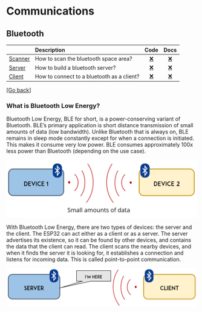 # Communications
## Bluetooth
| | Description | Code | Docs |
|-|:------------|:----:|:----:|
|[Scanner](/communications/bluetooth/scan) |How to scan the bluetooth space area? |[:x:](/communications/bluetooth/scan/scan.ino)|[:x:](/communications/bluetooth/README.md)|
|[Server](/communications/bluetooth/server) |How to build a bluetooth server? |[:x:](/communications/bluetooth/server/server.ino)|[:x:](/communications/bluetooth/README.md)|
|[Client](/communications/bluetooth/client) |How to connect to a bluetooth as a client? |[:x:](/communications/bluetooth/client/client.ino)|[:x:](/communications/bluetooth/README.md)|

[[Go back]](/communications)

### What is Bluetooth Low Energy?
Bluetooth Low Energy, BLE for short, is a power-conserving variant of Bluetooth. BLE’s primary application is short distance transmission of small amounts of data (low bandwidth). Unlike Bluetooth that is always on, BLE remains in sleep mode constantly except for when a connection is initiated.
This makes it consume very low power. BLE consumes approximately 100x less power than Bluetooth (depending on the use case).

![BLEDevices](docs/BLE-Intro.png)

With Bluetooth Low Energy, there are two types of devices: the server and the client. The ESP32 can act either as a client or as a server.
The server advertises its existence, so it can be found by other devices, and contains the data that the client can read. The client scans the nearby devices, and when it finds the server it is looking for, it establishes a connection and listens for incoming data. This is called point-to-point communication.

![Server-Client](docs/BLE-server-and-client.png)